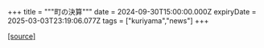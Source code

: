 +++
title = """町の決算"""
date = 2024-09-30T15:00:00.000Z
expiryDate = 2025-03-03T23:19:06.077Z
tags = ["kuriyama","news"]
+++


[[source]](https://www.town.kuriyama.hokkaido.jp/soshiki/32/595.html)
